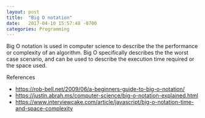 ```yaml
---
layout: post
title:  "Big O notation"
date:   2017-04-10 15:57:48 -0700
categories: Programming
---
```


Big O notation is used in computer science to describe the the performance
or complexity of an algorithm. Big O specifically describes the the worst
case scenario, and can be used to describe the execution time required or
the space used.

References

- https://rob-bell.net/2009/06/a-beginners-guide-to-big-o-notation/
- https://justin.abrah.ms/computer-science/big-o-notation-explained.html
- https://www.interviewcake.com/article/javascript/big-o-notation-time-and-space-complexity
